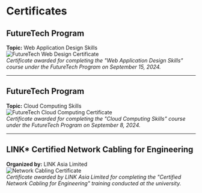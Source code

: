 # Certificates

## FutureTech Program
**Topic:** Web Application Design Skills  
![FutureTech Web Design Certificate](https://aomknw.github.io/Projects/Certificates/IMG_6218.jpeg)  
*Certificate awarded for completing the "Web Application Design Skills" course under the FutureTech Program on September 15, 2024.*

---

## FutureTech Program
**Topic:** Cloud Computing Skills  
![FutureTech Cloud Computing Certificate](https://aomknw.github.io/Projects/Certificates/IMG_6219.jpeg)  
*Certificate awarded for completing the "Cloud Computing Skills" course under the FutureTech Program on September 8, 2024.*

---

## LINK* Certified Network Cabling for Engineering  
**Organized by:** LINK Asia Limited  
![Network Cabling Certificate](https://aomknw.github.io/Projects/Certificates/IMG_6220.jpeg)  
*Certificate awarded by LINK Asia Limited for completing the "Certified Network Cabling for Engineering" training conducted at the university.*
